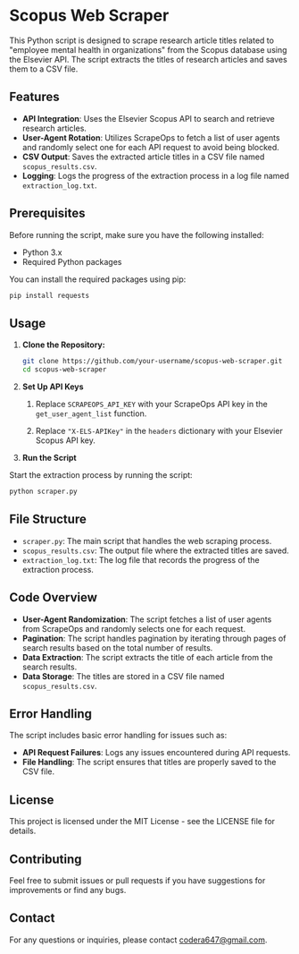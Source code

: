 # Scopus Web Scraper

This Python script is designed to scrape research article titles related to "employee mental health in organizations" from the Scopus database using the Elsevier API. The script extracts the titles of research articles and saves them to a CSV file.

## Features

- **API Integration**: Uses the Elsevier Scopus API to search and retrieve research articles.
- **User-Agent Rotation**: Utilizes ScrapeOps to fetch a list of user agents and randomly select one for each API request to avoid being blocked.
- **CSV Output**: Saves the extracted article titles in a CSV file named `scopus_results.csv`.
- **Logging**: Logs the progress of the extraction process in a log file named `extraction_log.txt`.

## Prerequisites

Before running the script, make sure you have the following installed:

- Python 3.x
- Required Python packages

You can install the required packages using pip:

```bash
pip install requests
```
## Usage

1. **Clone the Repository:**

   ```bash
   git clone https://github.com/your-username/scopus-web-scraper.git
   cd scopus-web-scraper
   ```
2. **Set Up API Keys**

    1. Replace `SCRAPEOPS_API_KEY` with your ScrapeOps API key in the `get_user_agent_list` function.

    2. Replace `"X-ELS-APIKey"` in the `headers` dictionary with your Elsevier Scopus API key.
  
3. **Run the Script**

Start the extraction process by running the script:

```bash
python scraper.py
```
## File Structure

- `scraper.py`: The main script that handles the web scraping process.
- `scopus_results.csv`: The output file where the extracted titles are saved.
- `extraction_log.txt`: The log file that records the progress of the extraction process.

## Code Overview

- **User-Agent Randomization**: The script fetches a list of user agents from ScrapeOps and randomly selects one for each request.
- **Pagination**: The script handles pagination by iterating through pages of search results based on the total number of results.
- **Data Extraction**: The script extracts the title of each article from the search results.
- **Data Storage**: The titles are stored in a CSV file named `scopus_results.csv`.

## Error Handling

The script includes basic error handling for issues such as:

- **API Request Failures**: Logs any issues encountered during API requests.
- **File Handling**: The script ensures that titles are properly saved to the CSV file.

## License

This project is licensed under the MIT License - see the LICENSE file for details.

## Contributing

Feel free to submit issues or pull requests if you have suggestions for improvements or find any bugs.

## Contact

For any questions or inquiries, please contact codera647@gmail.com.
